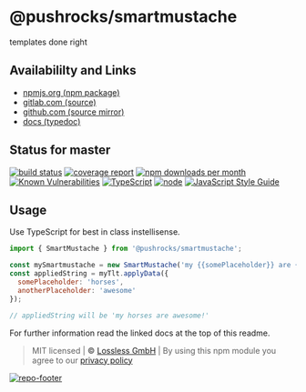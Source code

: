 # @pushrocks/smartmustache
templates done right

## Availabililty and Links
* [npmjs.org (npm package)](https://www.npmjs.com/package/@pushrocks/smartmustache)
* [gitlab.com (source)](https://gitlab.com/pushrocks/smartmustache)
* [github.com (source mirror)](https://github.com/pushrocks/smartmustache)
* [docs (typedoc)](https://pushrocks.gitlab.io/smartmustache/)

## Status for master
[![build status](https://gitlab.com/pushrocks/smartmustache/badges/master/build.svg)](https://gitlab.com/pushrocks/smartmustache/commits/master)
[![coverage report](https://gitlab.com/pushrocks/smartmustache/badges/master/coverage.svg)](https://gitlab.com/pushrocks/smartmustache/commits/master)
[![npm downloads per month](https://img.shields.io/npm/dm/@pushrocks/smartmustache.svg)](https://www.npmjs.com/package/@pushrocks/smartmustache)
[![Known Vulnerabilities](https://snyk.io/test/npm/@pushrocks/smartmustache/badge.svg)](https://snyk.io/test/npm/@pushrocks/smartmustache)
[![TypeScript](https://img.shields.io/badge/TypeScript->=%203.x-blue.svg)](https://nodejs.org/dist/latest-v10.x/docs/api/)
[![node](https://img.shields.io/badge/node->=%2010.x.x-blue.svg)](https://nodejs.org/dist/latest-v10.x/docs/api/)
[![JavaScript Style Guide](https://img.shields.io/badge/code%20style-prettier-ff69b4.svg)](https://prettier.io/)

## Usage

Use TypeScript for best in class instellisense.

```javascript
import { SmartMustache } from '@pushrocks/smartmustache';

const mySmartmustache = new SmartMustache('my {{somePlaceholder}} are {{anotherPlaceholder}}!');
const appliedString = myTlt.applyData({
  somePlaceholder: 'horses',
  anotherPlaceholder: 'awesome'
});

// appliedString will be 'my horses are awesome!'
```

For further information read the linked docs at the top of this readme.

> MIT licensed | **&copy;** [Lossless GmbH](https://lossless.gmbh)
| By using this npm module you agree to our [privacy policy](https://lossless.gmbH/privacy)

[![repo-footer](https://lossless.gitlab.io/publicrelations/repofooter.svg)](https://maintainedby.lossless.com)
